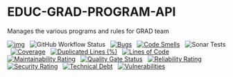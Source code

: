 # EDUC-GRAD-PROGRAM-API
Manages the various programs and rules for GRAD team

[![img](https://img.shields.io/badge/Lifecycle-Experimental-339999)](https://github.com/bcgov/repomountie/blob/master/doc/lifecycle-badges.md) &nbsp;
![GitHub Workflow Status](https://img.shields.io/github/workflow/status/bcgov/educ-grad-program-api/Build) &nbsp; 
[![Bugs](https://sonarcloud.io/api/project_badges/measure?project=bcgov_EDUC-GRAD-PROGRAM-API&metric=bugs)](https://sonarcloud.io/summary/new_code?id=bcgov_EDUC-GRAD-PROGRAM-API) &nbsp;
[![Code Smells](https://sonarcloud.io/api/project_badges/measure?project=bcgov_EDUC-GRAD-PROGRAM-API&metric=code_smells)](https://sonarcloud.io/summary/new_code?id=bcgov_EDUC-GRAD-PROGRAM-API) &nbsp;
![Sonar Tests](https://img.shields.io/sonar/tests/bcgov_EDUC-GRAD-PROGRAM-API?compact_message&server=https%3A%2F%2Fsonarcloud.io) &nbsp;
[![Coverage](https://sonarcloud.io/api/project_badges/measure?project=bcgov_EDUC-GRAD-PROGRAM-API&metric=coverage)](https://sonarcloud.io/summary/new_code?id=bcgov_EDUC-GRAD-PROGRAM-API) &nbsp;
[![Duplicated Lines (%)](https://sonarcloud.io/api/project_badges/measure?project=bcgov_EDUC-GRAD-PROGRAM-API&metric=duplicated_lines_density)](https://sonarcloud.io/summary/new_code?id=bcgov_EDUC-GRAD-PROGRAM-API) &nbsp;
[![Lines of Code](https://sonarcloud.io/api/project_badges/measure?project=bcgov_EDUC-GRAD-PROGRAM-API&metric=ncloc)](https://sonarcloud.io/summary/new_code?id=bcgov_EDUC-GRAD-PROGRAM-API) &nbsp;
[![Maintainability Rating](https://sonarcloud.io/api/project_badges/measure?project=bcgov_EDUC-GRAD-PROGRAM-API&metric=sqale_rating)](https://sonarcloud.io/summary/new_code?id=bcgov_EDUC-GRAD-PROGRAM-API) &nbsp;
[![Quality Gate Status](https://sonarcloud.io/api/project_badges/measure?project=bcgov_EDUC-GRAD-PROGRAM-API&metric=alert_status)](https://sonarcloud.io/summary/new_code?id=bcgov_EDUC-GRAD-PROGRAM-API) &nbsp;
[![Reliability Rating](https://sonarcloud.io/api/project_badges/measure?project=bcgov_EDUC-GRAD-PROGRAM-API&metric=reliability_rating)](https://sonarcloud.io/summary/new_code?id=bcgov_EDUC-GRAD-PROGRAM-API) &nbsp;
[![Security Rating](https://sonarcloud.io/api/project_badges/measure?project=bcgov_EDUC-GRAD-PROGRAM-API&metric=security_rating)](https://sonarcloud.io/summary/new_code?id=bcgov_EDUC-GRAD-PROGRAM-API) &nbsp;
[![Technical Debt](https://sonarcloud.io/api/project_badges/measure?project=bcgov_EDUC-GRAD-PROGRAM-API&metric=sqale_index)](https://sonarcloud.io/summary/new_code?id=bcgov_EDUC-GRAD-PROGRAM-API) &nbsp;
[![Vulnerabilities](https://sonarcloud.io/api/project_badges/measure?project=bcgov_EDUC-GRAD-PROGRAM-API&metric=vulnerabilities)](https://sonarcloud.io/summary/new_code?id=bcgov_EDUC-GRAD-PROGRAM-API) &nbsp;
